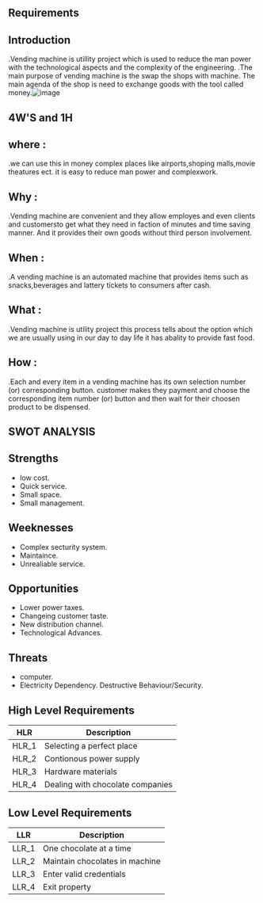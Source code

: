 ## Requirements
## Introduction
.Vending machine is utillity project which is used to reduce the man power with the technological aspects and the complexity of the engineering.
.The main purpose of vending machine is the swap the shops with machine. The main agenda of the shop is need to exchange goods with the tool called money.![image](https://user-images.githubusercontent.com/100985462/160289871-cb5ebee2-32c9-4157-abfd-60b87ff4e28f.png)


## 4W'S and 1H
## where :
.we can use this in money complex places like airports,shoping malls,movie theatures ect. it is easy to reduce man power and complexwork.
## Why :
.Vending machine are convenient and they allow employes and even clients and customersto get what they need in faction of minutes and time saving manner. And it provides their own goods without third person involvement.
## When :
.A vending machine is an automated machine that provides items such as snacks,beverages and lattery tickets to consumers after cash.
## What :
.Vending machine is utility project this process tells about the option which we are usually using in our day to day life it has abality to provide fast food.
## How :
.Each and every item in a vending machine has its own selection number (or) corresponding button. customer makes they payment and choose the corresponding item number (or) button and then wait for their choosen product to be dispensed.
## SWOT ANALYSIS
## Strengths
* low cost.
* Quick service.
* Small space.
* Small management.
## Weeknesses
* Complex secturity system.
* Maintaince.
* Unrealiable service.
## Opportunities
* Lower power taxes.
* Changeing customer taste.
* New distribution channel.
* Technological Advances.
## Threats
* computer.
* Electricity Dependency.
Destructive Behaviour/Security.
## High Level Requirements
| HLR | Description |
|-----|------------ |
| HLR_1|Selecting a perfect place |
| HLR_2|Contionous power supply |
| HLR_3|Hardware materials |
| HLR_4|Dealing with chocolate companies |
## Low Level Requirements
| LLR | Description |
|-----|----------- |
| LLR_1|One chocolate at a time |
| LLR_2|Maintain chocolates in machine |
| LLR_3|Enter valid credentials |
| LLR_4| Exit property |
